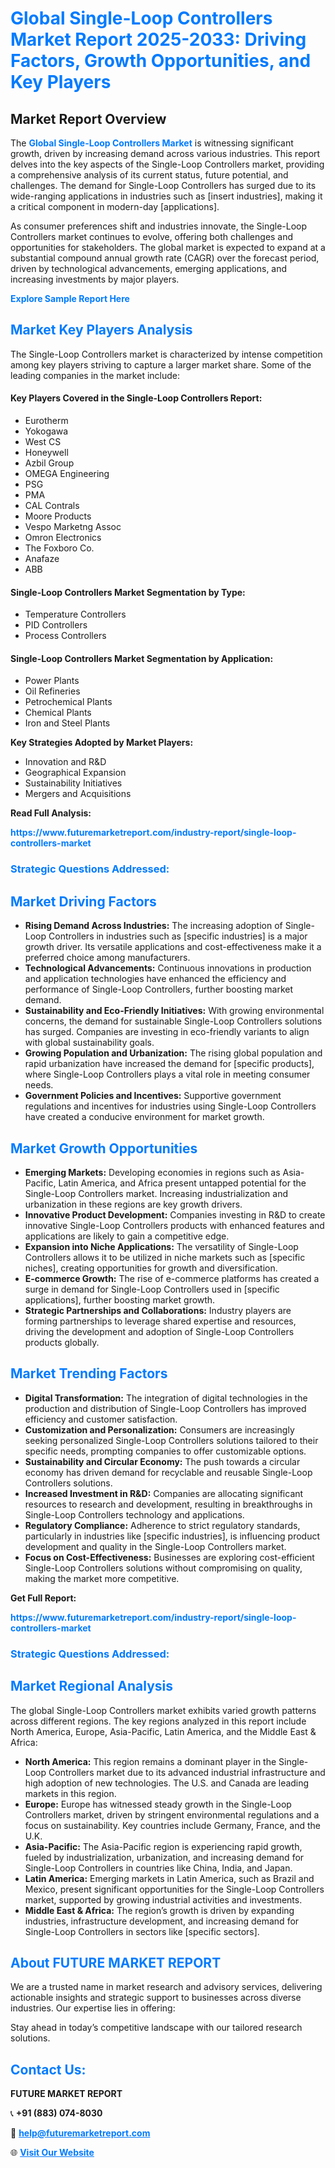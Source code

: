 <h1 style="color: #007BFF;">Global Single-Loop Controllers Market Report 2025-2033: Driving Factors, Growth Opportunities, and Key Players</h1>

<section id="overview">
<h2>Market Report Overview</h2>
<p>The <a href="https://www.futuremarketreport.com/industry-report/single-loop-controllers-market" style="color: #007BFF; text-decoration: none;"><strong>Global Single-Loop Controllers Market</strong></a> is witnessing significant growth, driven by increasing demand across various industries. This report delves into the key aspects of the Single-Loop Controllers market, providing a comprehensive analysis of its current status, future potential, and challenges. The demand for Single-Loop Controllers has surged due to its wide-ranging applications in industries such as [insert industries], making it a critical component in modern-day [applications].</p>
<p>As consumer preferences shift and industries innovate, the Single-Loop Controllers market continues to evolve, offering both challenges and opportunities for stakeholders. The global market is expected to expand at a substantial compound annual growth rate (CAGR) over the forecast period, driven by technological advancements, emerging applications, and increasing investments by major players.</p>
</section>

<section id="overview">
<p><a href="https://www.futuremarketreport.com/request-sample/reportId=87092" style="color: #007BFF; text-decoration: none;"><strong>Explore Sample Report Here</strong></a></p>
</section>

<section id="key-players">
<h2 style="color: #007BFF;">Market Key Players Analysis</h2>
<p>The Single-Loop Controllers market is characterized by intense competition among key players striving to capture a larger market share. Some of the leading companies in the market include:</p>
<h4>Key Players Covered in the Single-Loop Controllers Report:</h4>
<ul><li>Eurotherm</li><li>Yokogawa</li><li>West CS</li><li>Honeywell</li><li>Azbil Group</li><li>OMEGA Engineering</li><li>PSG</li><li>PMA</li><li>CAL Contrals</li><li>Moore Products</li><li>Vespo Marketng Assoc</li><li>Omron Electronics</li><li>The Foxboro Co.</li><li>Anafaze</li><li>ABB</li></ul>
<h4>Single-Loop Controllers Market Segmentation by Type:</h4>
<ul><li>Temperature Controllers</li><li>PID Controllers</li><li>Process Controllers</li></ul>

<h4>Single-Loop Controllers Market Segmentation by Application:</h4>
<ul><li>Power Plants</li><li>Oil Refineries</li><li>Petrochemical Plants</li><li>Chemical Plants</li><li>Iron and Steel Plants</li></ul>
<p><strong>Key Strategies Adopted by Market Players:</strong></p>
<ul>
<li>Innovation and R&D</li>
<li>Geographical Expansion</li>
<li>Sustainability Initiatives</li>
<li>Mergers and Acquisitions</li>
</ul>
</section>

<section>
<p><strong>Read Full Analysis: </strong></p><a href="https://www.futuremarketreport.com/industry-report/single-loop-controllers-market" style="color: #007BFF; text-decoration: none;"><strong>https://www.futuremarketreport.com/industry-report/single-loop-controllers-market</strong></a>
<h3 style="color: #007BFF;">Strategic Questions Addressed:</h3>
</section>

<section id="driving-factors">
<h2 style="color: #007BFF;">Market Driving Factors</h2>
<ul>
<li><strong>Rising Demand Across Industries:</strong> The increasing adoption of Single-Loop Controllers in industries such as [specific industries] is a major growth driver. Its versatile applications and cost-effectiveness make it a preferred choice among manufacturers.</li>
<li><strong>Technological Advancements:</strong> Continuous innovations in production and application technologies have enhanced the efficiency and performance of Single-Loop Controllers, further boosting market demand.</li>
<li><strong>Sustainability and Eco-Friendly Initiatives:</strong> With growing environmental concerns, the demand for sustainable Single-Loop Controllers solutions has surged. Companies are investing in eco-friendly variants to align with global sustainability goals.</li>
<li><strong>Growing Population and Urbanization:</strong> The rising global population and rapid urbanization have increased the demand for [specific products], where Single-Loop Controllers plays a vital role in meeting consumer needs.</li>
<li><strong>Government Policies and Incentives:</strong> Supportive government regulations and incentives for industries using Single-Loop Controllers have created a conducive environment for market growth.</li>
</ul>
</section>

<section id="growth-opportunities">
<h2 style="color: #007BFF;">Market Growth Opportunities</h2>
<ul>
<li><strong>Emerging Markets:</strong> Developing economies in regions such as Asia-Pacific, Latin America, and Africa present untapped potential for the Single-Loop Controllers market. Increasing industrialization and urbanization in these regions are key growth drivers.</li>
<li><strong>Innovative Product Development:</strong> Companies investing in R&D to create innovative Single-Loop Controllers products with enhanced features and applications are likely to gain a competitive edge.</li>
<li><strong>Expansion into Niche Applications:</strong> The versatility of Single-Loop Controllers allows it to be utilized in niche markets such as [specific niches], creating opportunities for growth and diversification.</li>
<li><strong>E-commerce Growth:</strong> The rise of e-commerce platforms has created a surge in demand for Single-Loop Controllers used in [specific applications], further boosting market growth.</li>
<li><strong>Strategic Partnerships and Collaborations:</strong> Industry players are forming partnerships to leverage shared expertise and resources, driving the development and adoption of Single-Loop Controllers products globally.</li>
</ul>
</section>

<section id="trending-factors">
<h2 style="color: #007BFF;">Market Trending Factors</h2>
<ul>
<li><strong>Digital Transformation:</strong> The integration of digital technologies in the production and distribution of Single-Loop Controllers has improved efficiency and customer satisfaction.</li>
<li><strong>Customization and Personalization:</strong> Consumers are increasingly seeking personalized Single-Loop Controllers solutions tailored to their specific needs, prompting companies to offer customizable options.</li>
<li><strong>Sustainability and Circular Economy:</strong> The push towards a circular economy has driven demand for recyclable and reusable Single-Loop Controllers solutions.</li>
<li><strong>Increased Investment in R&D:</strong> Companies are allocating significant resources to research and development, resulting in breakthroughs in Single-Loop Controllers technology and applications.</li>
<li><strong>Regulatory Compliance:</strong> Adherence to strict regulatory standards, particularly in industries like [specific industries], is influencing product development and quality in the Single-Loop Controllers market.</li>
<li><strong>Focus on Cost-Effectiveness:</strong> Businesses are exploring cost-efficient Single-Loop Controllers solutions without compromising on quality, making the market more competitive.</li>
</ul>
</section>

<section>
<p><strong>Get Full Report: </strong></p><a href="https://www.futuremarketreport.com/industry-report/single-loop-controllers-market" style="color: #007BFF; text-decoration: none;"><strong>https://www.futuremarketreport.com/industry-report/single-loop-controllers-market</strong></a>
<h3 style="color: #007BFF;">Strategic Questions Addressed:</h3>
</section>


<section id="regional-analysis">
<h2 style="color: #007BFF;">Market Regional Analysis</h2>
<p>The global Single-Loop Controllers market exhibits varied growth patterns across different regions. The key regions analyzed in this report include North America, Europe, Asia-Pacific, Latin America, and the Middle East & Africa:</p>
<ul>
<li><strong>North America:</strong> This region remains a dominant player in the Single-Loop Controllers market due to its advanced industrial infrastructure and high adoption of new technologies. The U.S. and Canada are leading markets in this region.</li>
<li><strong>Europe:</strong> Europe has witnessed steady growth in the Single-Loop Controllers market, driven by stringent environmental regulations and a focus on sustainability. Key countries include Germany, France, and the U.K.</li>
<li><strong>Asia-Pacific:</strong> The Asia-Pacific region is experiencing rapid growth, fueled by industrialization, urbanization, and increasing demand for Single-Loop Controllers in countries like China, India, and Japan.</li>
<li><strong>Latin America:</strong> Emerging markets in Latin America, such as Brazil and Mexico, present significant opportunities for the Single-Loop Controllers market, supported by growing industrial activities and investments.</li>
<li><strong>Middle East & Africa:</strong> The region’s growth is driven by expanding industries, infrastructure development, and increasing demand for Single-Loop Controllers in sectors like [specific sectors].</li>
</ul>
</section>

<footer>
<h2 style="color: #007BFF;">About FUTURE MARKET REPORT</h2>
<p>We are a trusted name in market research and advisory services, delivering actionable insights and strategic support to businesses across diverse industries. Our expertise lies in offering:</p>

<p>Stay ahead in today’s competitive landscape with our tailored research solutions.</p>

<h2 style="color: #007BFF;">Contact Us:</h2>
<p><strong>FUTURE MARKET REPORT</strong></p>
<p>📞 <strong>+91 (883) 074-8030</strong></p>
<p>📧 <strong><a href="mailto:help@futuremarketreport.com" style="color: #007BFF;">help@futuremarketreport.com</a></strong></p>
<p>🌐 <strong><a href="https://www.futuremarketreport.com/" style="color: #007BFF;">Visit Our Website</a></strong></p>
</footer>